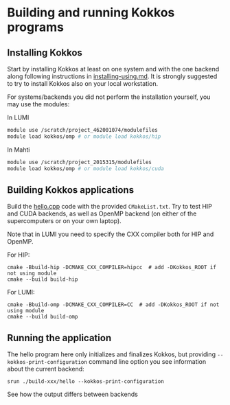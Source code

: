 # Building and running Kokkos programs

## Installing Kokkos

Start by installing Kokkos at least on one system and with the one backend along following
instructions in [installing-using.md](../installing-using.md). It is strongly suggested to try
to install Kokkos also on your local workstation.

For systems/backends you did not perform the installation yourself, you may use the modules:

In LUMI
```bash
module use /scratch/project_462001074/modulefiles
module load kokkos/omp # or module load kokkos/hip
```

In Mahti
```bash
module use /scratch/project_2015315/modulefiles
module load kokkos/omp # or module load kokkos/cuda
```

## Building Kokkos applications

Build the [hello.cpp](hello.cpp) code with the provided `CMakeList.txt`.
Try to test HIP and CUDA backends, as well as OpenMP backend (on either of the
supercomputers or on your own laptop).

Note that in LUMI you need to specify the CXX compiler both for HIP and OpenMP.

For HIP:
```
cmake -Bbuild-hip -DCMAKE_CXX_COMPILER=hipcc  # add -DKokkos_ROOT if not using module
cmake --build build-hip
```

For LUMI:
```
cmake -Bbuild-omp -DCMAKE_CXX_COMPILER=CC  # add -DKokkos_ROOT if not using module
cmake --build build-omp
```

## Running the application

The hello program here only initializes and finalizes Kokkos, but providing
`--kokkos-print-configuration` command line option you see information about the
current backend:
```
srun ./build-xxx/hello --kokkos-print-configuration
```

See how the output differs between backends


